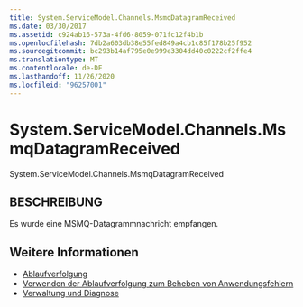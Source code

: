 ```yaml
---
title: System.ServiceModel.Channels.MsmqDatagramReceived
ms.date: 03/30/2017
ms.assetid: c924ab16-573a-4fd6-8059-071fc12f4b1b
ms.openlocfilehash: 7db2a603db38e55fed849a4cb1c85f178b25f952
ms.sourcegitcommit: bc293b14af795e0e999e3304dd40c0222cf2ffe4
ms.translationtype: MT
ms.contentlocale: de-DE
ms.lasthandoff: 11/26/2020
ms.locfileid: "96257001"
---
```

# <a name="systemservicemodelchannelsmsmqdatagramreceived"></a>System.ServiceModel.Channels.MsmqDatagramReceived

System.ServiceModel.Channels.MsmqDatagramReceived  
  
## <a name="description"></a>BESCHREIBUNG  

 Es wurde eine MSMQ-Datagrammnachricht empfangen.  
  
## <a name="see-also"></a>Weitere Informationen

- [Ablaufverfolgung](index.md)
- [Verwenden der Ablaufverfolgung zum Beheben von Anwendungsfehlern](using-tracing-to-troubleshoot-your-application.md)
- [Verwaltung und Diagnose](../index.md)
